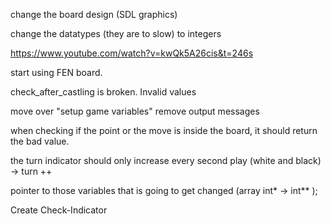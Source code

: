 
change the board design (SDL graphics)


change the datatypes (they are to slow) to integers

https://www.youtube.com/watch?v=kwQk5A26cis&t=246s


start using FEN board.


check_after_castling is broken. Invalid values


move over "setup game variables"
remove output messages

when checking if the point or the move is inside the board, it should return the bad value.


the turn indicator should only increase every second play (white and black) -> turn ++


pointer to those variables that is going to get changed (array int* -> int** );

Create Check-Indicator
